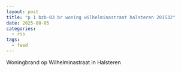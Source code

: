 ```yaml
---
layout: post
title: "p 1 bzb-03 br woning wilhelminastraat halsteren 201532"
date: 2025-08-05
categories: 
  - rss
tags: 
  - feed
---
```


Woningbrand op Wilhelminastraat in Halsteren

